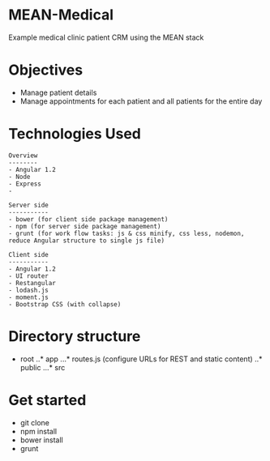 MEAN-Medical
============
Example medical clinic patient CRM using the MEAN stack

Objectives
==========

- Manage patient details
- Manage appointments for each patient and all patients for the entire day

Technologies Used
=================

	Overview
	--------
	- Angular 1.2
	- Node
	- Express
	- 

	Server side
	-----------
	- bower (for client side package management)
	- npm (for server side package management)
	- grunt (for work flow tasks: js & css minify, css less, nodemon, reduce Angular structure to single js file)

	Client side
	-----------
	- Angular 1.2
	- UI router
	- Restangular
	- lodash.js
	- moment.js
	- Bootstrap CSS (with collapse)

Directory structure
===================
* root
..* app
...* routes.js (configure URLs for REST and static content)
..* public
...* src

Get started
===========
- git clone
- npm install
- bower install
- grunt